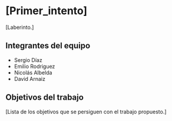 # [Primer_intento]

[Laberinto.]

## Integrantes del equipo
* Sergio Díaz 
* Emilio Rodriguez
* Nicolás Albelda
* David Arnaiz

## Objetivos del trabajo

[Lista de los objetivos que se persiguen con el trabajo propuesto.]
